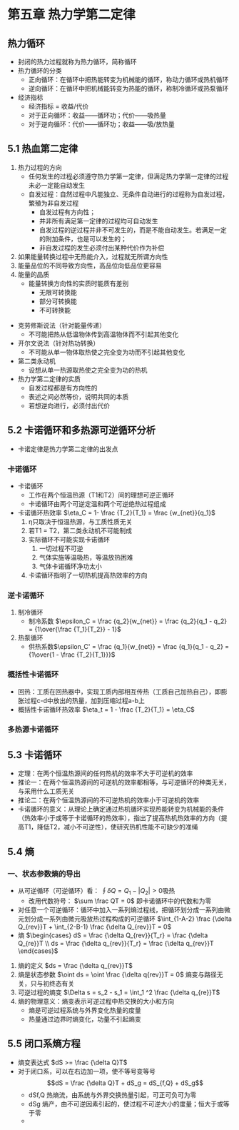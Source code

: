 # 第五章 热力学第二定律
## 热力循环
- 封闭的热力过程就称为热力循环，简称循环
- 热力循环的分类
	- 正向循环：在循环中把热能转变为机械能的循环，称动力循环或热机循环
	- 逆向循环：在循环中把机械能转变为热能的循环，称制冷循环或热泵循环
- 经济指标
	- 经济指标 = 收益/代价
	- 对于正向循环：收益——循环功；代价——吸热量
	- 对于逆向循环：代价——循环功；收益——吸/放热量
## 5.1 热血第二定律
1. 热力过程的方向
	- 任何发生的过程必须遵守热力学第一定律，但满足热力学第一定律的过程未必一定能自动发生
	- 自发过程：自然过程中凡能独立、无条件自动进行的过程称为自发过程，繁殖为非自发过程
		- 自发过程有方向性；
		- 并非所有满足第一定律的过程均可自动发生
		- 自发过程的逆过程并非不可发生的，而是不能自动发生。若满足一定的附加条件，也是可以发生的；
		- 非自发过程的发生必须付出某种代价作为补偿
2. 如果能量转换过程中无热能介入，过程就无所谓方向性
3. 能量品位的不同导致方向性，高品位向低品位更容易
4. 能量的品质
	- 能量转换方向性的实质时能质有差别
		- 无限可转换能
		- 部分可转换能
		- 不可转换能
- 克劳修斯说法（针对能量传递）
	- 不可能把热从低温物体传到高温物体而不引起其他变化
- 开尔文说法（针对热功转换）
	- 不可能从单一物体取热使之完全变为功而不引起其他变化
- 第二类永动机
	- 设想从单一热源取热使之完全变为功的热机
- 热力学第二定律的实质
	- 自发过程都是有方向性的
	- 表述之间必然等价，说明共同的本质
	- 若想逆向进行，必须付出代价
## 5.2 卡诺循环和多热源可逆循环分析
- 卡诺定律是热力学第二定律的出发点
### 卡诺循环
- 卡诺循环
	- 工作在两个恒温热源（T1和T2）间的理想可逆正循环
	- 卡诺循环由两个可逆定温和两个可逆绝热过程组成
- 卡诺循环热效率 $\eta_C = 1- \frac {T_2}{T_1} = \frac {w_{net}}{q_1}$
	1. η只取决于恒温热源，与工质性质无关
	2. 若T1 = T2，第二类永动机不可能制成
	3. 实际循环不可能实现卡诺循环
		1. 一切过程不可逆
		2. 气体实施等温吸热，等温放热困难
		3. 气体卡诺循环净功太小
	4. 卡诺循环指明了一切热机提高热效率的方向
### 逆卡诺循环
1. 制冷循环
	- 制冷系数 $\epsilon_C = \frac {q_2}{w_{net}} = \frac {q_2}{q_1 - q_2} = {1\over{\frac {T_1}{T_2}} - 1}$
2. 热泵循环
	- 供热系数$\epsilon_C' = \frac {q_1}{w_{net}} = \frac {q_1}{q_1 - q_2} = {1\over{1 - \frac {T_2}{T_1}}}$
### 概括性卡诺循环
- 回热：工质在回热器中，实现工质内部相互传热（工质自己加热自己），即膨胀过程c-d中放出的热量，加到压缩过程a-b上
- 概括性卡诺循环热效率 $\eta_t = 1 - \frac {T_2}{T_1} = \eta_C$
### 多热源卡诺循环
## 5.3 卡诺循环
- 定理：在两个恒温热源间的任何热机的效率不大于可逆机的效率
- 推论一：在两个恒温热源间的可逆机的效率都相等，与可逆循环的种类无关，与采用什么工质无关
- 推论二：在两个恒温热源间的不可逆热机的效率小于可逆机的效率
- 卡诺循环的意义：从理论上确定通过热机循环实现热能转变为机械能的条件（热效率小于或等于卡诺循环的热效率），指出了提高热机热效率的方向（提高T1，降低T2，减小不可逆性），使研究热机性能不可缺少的准绳
## 5.4 熵
### 一、状态参数熵的导出
- 从可逆循环（可逆循环）看： $\oint \delta Q = Q_1 - |Q_2| > 0$吸热
	- 改用代数符号： $\sum \frac QT = 0$ 即卡诺循环中的代数和为零
- 对任意一个可逆循环：循环中加入一系列熵过程线，把循环划分成一系列由微元划分成一系列由微元吸放热过程构成的可逆循环 $\int_{1-A-2} \frac {\delta Q_{rev}}T + \int_{2-B-1} \frac {\delta Q_{rev}}T = 0$
- 熵 $\begin{cases} dS = \frac {\delta Q_{rev}}{T_r} = \frac {\delta Q_{re}}T \\ ds = \frac {\delta q_{rev}}{T_r} = \frac {\delta q_{rev}}T \end{cases}$
1. 熵的定义 $ds = \frac {\delta q_{rev}}T$
2. 熵是状态参数 $\oint ds = \oint \frac {\delta q{rev}}T = 0$ 熵变与路径无关，只与初终态有关
3. 可逆过程的熵变 $\Delta s = s_2 - s_1 = \int_1 ^2 \frac {\delta q_{re}}T$
4. 熵的物理意义：熵变表示可逆过程中热交换的大小和方向
	- 熵是可逆过程系统与外界变化热量的度量
	- 热量通过边界时熵变化，功量不引起熵变
## 5.5 闭口系熵方程
- 熵变表达式 $dS >= \frac {\delta Q}T$
- 对于闭口系，可以在右边加一项，使不等号变等号 $$dS = \frac {\delta Q}T + dS_g = dS_{f,Q} + dS_g$$
	- dSf,Q 热熵流，由系统与外界交换热量引起，可正可负可为零
	- dSg 熵产，由不可逆因素引起的，使过程不可逆大小的度量；恒大于或等于零
	- 
